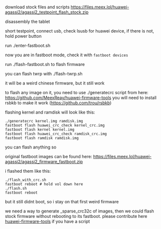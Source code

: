 download stock files and scripts https://files.meex.lol/huawei-agassi2/agassi2_testpoint_flash_stock.zip

disassembly the tablet

short testpoint, connect usb, check lsusb for huawei device, if there is not, hold power button

run ./enter-fastboot.sh

now you are in fastboot mode, check it with `fastboot devices`

run ./flash-fastboot.sh to flash firmware

you can flash twrp with ./flash-twrp.sh

it will be a weird chinese firmware, but it still work

to flash any image on it, you need to use ./generatecrc script from here: https://github.com/MeexReay/huawei-firmware-tools
you will need to install rsbkb to make it work (https://github.com/trou/rsbkb)

flashing kernel and ramdisk will look like this:

```
./generatecrc kernel.img ramdisk.img
fastboot flash huawei_crc_check kernel_crc.img
fastboot flash kernel kernel.img
fastboot flash huawei_crc_check ramdisk_crc.img
fastboot flash ramdisk ramdisk.img
```

you can flash anything so

original fastboot images can be found here: https://files.meex.lol/huawei-agassi2/agassi2_firmware_fastboot.zip

i flashed them like this:

```
./flash_with_crc.sh
fastboot reboot # hold vol down here
./flash.sh
fastboot reboot
```

but it still didnt boot, so i stay on that first weird firmware

we need a way to generate _sparse_crc32c of images, then we could flash stock firmware without rebooting to its fastboot. please contribute here [huawei-firmware-tools](https://github.com/MeexReay/huawei-firmware-tools) if you have a script
